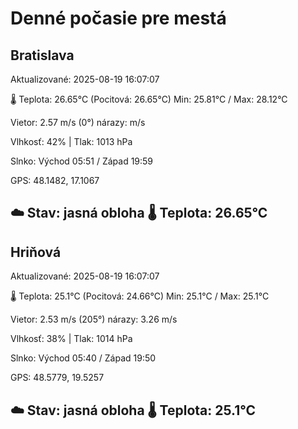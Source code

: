 ﻿# Denné počasie pre mestá

## Bratislava
Aktualizované: 2025-08-19 16:07:07

🌡️ Teplota: 26.65°C 
(Pocitová: 26.65°C)
Min: 25.81°C / Max: 28.12°C

Vietor: 2.57 m/s    (0°) 
nárazy:  m/s

Vlhkosť: 42% | Tlak: 1013 hPa

Slnko: Východ 05:51 / Západ 19:59

GPS: 48.1482, 17.1067

☁️ Stav: jasná obloha        🌡️ Teplota: 26.65°C
---

## Hriňová
Aktualizované: 2025-08-19 16:07:07

🌡️ Teplota: 25.1°C 
(Pocitová: 24.66°C)
Min: 25.1°C / Max: 25.1°C

Vietor: 2.53 m/s (205°)
nárazy: 3.26 m/s

Vlhkosť: 38% | Tlak: 1014 hPa

Slnko: Východ 05:40 / Západ 19:50

GPS: 48.5779, 19.5257

☁️ Stav: jasná obloha        🌡️ Teplota: 25.1°C
---
